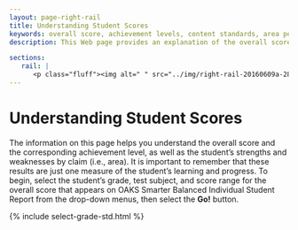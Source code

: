 ```yaml
---
layout: page-right-rail
title: Understanding Student Scores
keywords: overall score, achievement levels, content standards, area performance level
description: This Web page provides an explanation of the overall score and the corresponding achievement level, as well as a detailed description of the student’s strengths and weaknesses by claim or area.

sections:
   rail: |
      <p class="fluff"><img alt=" " src="../img/right-rail-20160609a-280x187.png" /></p>
---
```


# Understanding Student Scores

The information on this page helps you understand the overall score and the corresponding achievement level, as well as the student’s strengths and weaknesses by claim (i.e., area). It is important to remember that these results are just one measure of the student’s learning and progress. To begin, select the student’s grade, test subject, and score range for the overall score that appears on OAKS Smarter Balanced Individual Student Report from the drop-down menus, then select the **Go!** button.

<div class="select-grade-narrow">
{% include select-grade-std.html %}
</div>

